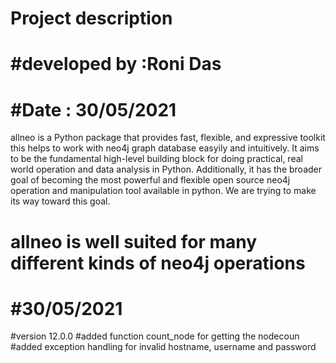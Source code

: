 Project description
=================================================================================
#developed by :Roni Das
===================================================================================
#Date : 30/05/2021
===================================================================================
allneo is a Python package that provides fast, flexible, and expressive toolkit this helps to work with neo4j graph database easyily and intuitively. It aims to be the fundamental high-level building block for doing practical, real world operation and data analysis in Python. Additionally, it has the broader goal of becoming the most powerful and flexible open source neo4j operation and manipulation tool available in python. We are trying to make its way toward this goal.

allneo is well suited for many different kinds of neo4j operations
======================================================================================
#30/05/2021
======================================================================================
#version 12.0.0
#added function count_node for getting the nodecoun
#added exception handling for invalid hostname, username and password


